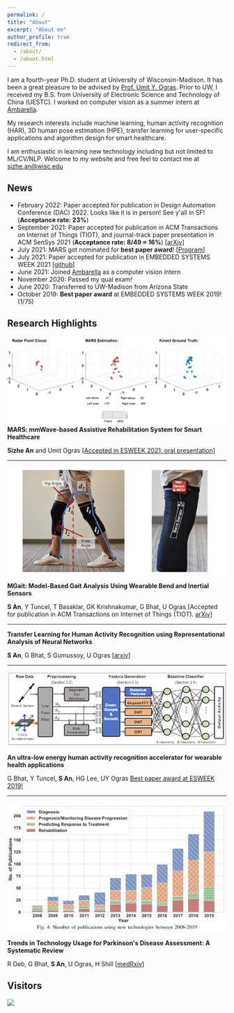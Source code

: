 ```yaml
---
permalink: /
title: "About"
excerpt: "About me"
author_profile: true
redirect_from: 
  - /about/
  - /about.html
---
```


<!-- This is the front page of a website that is powered by the [academicpages template](https://github.com/academicpages/academicpages.github.io) and hosted on GitHub pages. [GitHub pages](https://pages.github.com) is a free service in which websites are built and hosted from code and data stored in a GitHub repository, automatically updating when a new commit is made to the respository. This template was forked from the [Minimal Mistakes Jekyll Theme](https://mmistakes.github.io/minimal-mistakes/) created by Michael Rose, and then extended to support the kinds of content that academics have: publications, talks, teaching, a portfolio, blog posts, and a dynamically-generated CV. You can fork [this repository](https://github.com/academicpages/academicpages.github.io) right now, modify the configuration and markdown files, add your own PDFs and other content, and have your own site for free, with no ads! An older version of this template powers my own personal website at [stuartgeiger.com](http://stuartgeiger.com), which uses [this Github repository](https://github.com/staeiou/staeiou.github.io). -->
I am a fourth-year Ph.D. student at University of Wisconsin-Madison. It has been a great pleasure to be advised by [Prof. Umit Y. Ogras](https://scholar.google.com/citations?user=pVo_-KEAAAAJ). Prior to UW, I received my B.S. from University of Electronic Science and Technology of China (UESTC). I worked on computer vision as a summer intern at [Ambarella](https://www.ambarella.com/).

My research interests include machine learning, human activity recognition (HAR), 3D human pose estimation (HPE), transfer learning for user-specific applications and algorithm design for smart healthcare.

I am enthusiastic in learning new technology including but not limited to ML/CV/NLP. Welcome to my website and free feel to contact me at [sizhe.an@wisc.edu](mailto:sizhe.an@wisc.edu)

News
------
- February 2022: Paper accepted for publication in Design Automation Conference (DAC) 2022. Looks like it is in person! See y'all in SF! (**Acceptance rate: 23%**)
- September 2021: Paper accepted for publication in ACM Transactions on Internet of Things (TIOT), and journal-track paper presentation in ACM SenSys 2021 (**Acceptance rate: 8/49 ≈ 16%**) [[arXiv](https://arxiv.org/abs/2102.11895)]
- July 2021: MARS got nominated for **best paper award**! [[Program](https://whova.com/embedded/session/eswe_202110/1860620)]
- July 2021: Paper accepted for publication in EMBEDDED SYSTEMS WEEK 2021 [[github](https://github.com/SizheAn/MARS)]
- June 2021: Joined [Ambarella](https://www.ambarella.com/) as a computer vision intern
- November 2020: Passed my qual exam!
- June 2020: Transferred to UW-Madison from Arizona State
- October 2019: **Best paper award** at EMBEDDED SYSTEMS WEEK 2019! (1/75)

Research Highlights
------
![MARS](/images/MARS.gif)
**MARS: mmWave-based Assistive Rehabilitation System for Smart Healthcare**

**Sizhe An** and Umit Ogras [[Accepted in ESWEEK 2021, oral presentation](https://github.com/SizheAn/MARS)]

****
![MGait](/images/exp_setup.png)

**MGait: Model-Based Gait Analysis Using Wearable Bend and Inertial Sensors**

**S An**, Y Tuncel, T Basaklar, GK Krishnakumar, G Bhat, U Ogras [Accepted for publication in ACM Transactions on Internet of Things (TIOT). [arXiv](https://arxiv.org/abs/2102.11895)]


****
**Transfer Learning for Human Activity Recognition using Representational Analysis of Neural Networks**

**S An**, G Bhat, S Gumussoy, U Ogras [[arxiv](https://arxiv.org/abs/2012.04479)]


****
![HAR](/images/har_accelerator_overview.png)

**An ultra-low energy human activity recognition accelerator for wearable health applications**

G Bhat, Y Tuncel, **S An**, HG Lee, UY Ogras [Best paper award at ESWEEK 2019!](https://dl.acm.org/doi/pdf/10.1145/3358175)

****

![Trends](/images/application_percentagev3.PNG)

**Trends in Technology Usage for Parkinson's Disease Assessment: A Systematic Review**

R Deb, G Bhat, **S An**, U Ogras, H Shill [[medRxiv](https://www.medrxiv.org/content/10.1101/2021.02.01.21250939v1.full)]

Visitors
------
<a href="https://clustrmaps.com/site/1bky6"  title="Visit tracker"><img src="//www.clustrmaps.com/map_v2.png?d=EzQPjyqnIpb7BYanqoETELUvUuABRalnktMjftT3-_s&cl=ffffff" /></a>
